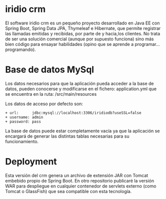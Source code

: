 # iridio crm
El software iridio crm es un pequeño proyecto desarrollado en Java EE con Spring Boot, Spring Data JPA, Thymeleaf e Hibernate, que permite registrar las llamadas emitidas y recibidas, por parte de y hacia,los clientes. No trata de ser una solución comercial (aunque por supuesto funciona) sino más bien código para ensayar habilidades (opino que se aprende a programar... programando).

# Base de datos MySql
Los datos necesarios para que la aplicación pueda acceder a la base de datos, pueden conocerse y modificarse en el fichero: application.yml que se encuentra en la ruta: /src/main/resources

Los datos de acceso por defecto son:

    + url:      jdbc:mysql://localhost:3306/iridiodb?useSSL=false
    + username: admin
    + password: pass
    
La base de datos puede estar completamente vacía ya que la aplicación se encargará de generar las distintas tablas necesarias para su funcionamiento.

# Deployment
Esta versión del crm genera un archivo de extensión JAR con Tomcat embebido propio de Spring Boot. En otro repositorio publicaré la versión WAR para despliegue en cualquier contenedor de servlets externo (como Tomcat o GlassFish) que sea compatible con esta tecnología.


